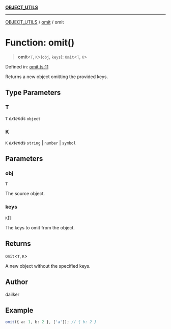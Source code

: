 [**OBJECT_UTILS**](../../README.md)

***

[OBJECT_UTILS](../../README.md) / [omit](../README.md) / omit

# Function: omit()

> **omit**\<`T`, `K`\>(`obj`, `keys`): `Omit`\<`T`, `K`\>

Defined in: [omit.ts:11](https://github.com/dailker/everyutil/blob/d9e75f2d42f154020cf237316fa0fc68ab45d114/src/object/omit.ts#L11)

Returns a new object omitting the provided keys.

## Type Parameters

### T

`T` *extends* `object`

### K

`K` *extends* `string` \| `number` \| `symbol`

## Parameters

### obj

`T`

The source object.

### keys

`K`[]

The keys to omit from the object.

## Returns

`Omit`\<`T`, `K`\>

A new object without the specified keys.

## Author

dailker

## Example

```ts
omit({ a: 1, b: 2 }, ['a']); // { b: 2 }
```
